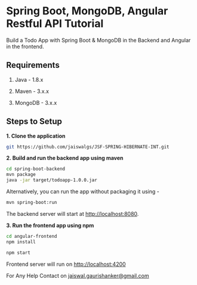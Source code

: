 # Spring Boot, MongoDB, Angular Restful API Tutorial

Build a Todo App with Spring Boot & MongoDB in the Backend and Angular in the frontend.

## Requirements

1. Java - 1.8.x

2. Maven - 3.x.x

3. MongoDB - 3.x.x

## Steps to Setup

**1. Clone the application**

```bash
git https://github.com/jaiswalgs/JSF-SPRING-HIBERNATE-INT.git
```

**2. Build and run the backend app using maven**

```bash
cd spring-boot-backend
mvn package
java -jar target/todoapp-1.0.0.jar
```

Alternatively, you can run the app without packaging it using -

```bash
mvn spring-boot:run
```

The backend server will start at <http://localhost:8080>.

**3. Run the frontend app using npm**

```bash
cd angular-frontend
npm install
```

```bash
npm start
```

Frontend server will run on <http://localhost:4200>

For Any Help Contact on jaiswal.gaurishanker@gmail.com
  
